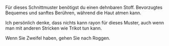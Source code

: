 Für dieses Schnittmuster benötigst du einen dehnbaren Stoff. Bevorzugtes Bequemes und sanftes Berühren, während die Haut atmen kann.

Ich persönlich denke, dass nichts kann rayon für dieses Muster, auch wenn man mit anderen Stricken wie Trikot tun kann.

Wenn Sie Zweifel haben, gehen Sie nach Roggen.


